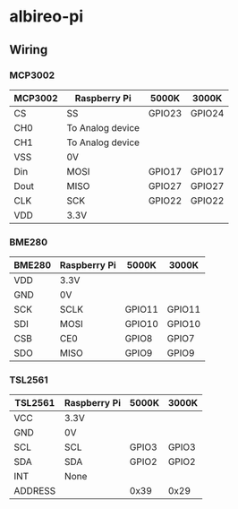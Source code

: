 # albireo-pi

## Wiring

### MCP3002
| MCP3002 | Raspberry Pi     | 5000K  | 3000K  |
| ------- | ---------------- | ------ | ------ |
| CS      | SS               | GPIO23 | GPIO24 |
| CH0     | To Analog device |        |        |
| CH1     | To Analog device |        |        |
| VSS     | 0V               |        |        |
| Din     | MOSI             | GPIO17 | GPIO17 |
| Dout    | MISO             | GPIO27 | GPIO27 |
| CLK     | SCK              | GPIO22 | GPIO22 |
| VDD     | 3.3V             |        |        |

### BME280
| BME280 | Raspberry Pi | 5000K  | 3000K  |
| ------ | ------------ | ------ | ------ |
| VDD    | 3.3V         |        |        |
| GND    | 0V           |        |        |
| SCK    | SCLK         | GPIO11 | GPIO11 |
| SDI    | MOSI         | GPIO10 | GPIO10 |
| CSB    | CE0          | GPIO8  | GPIO7  |
| SDO    | MISO         | GPIO9  | GPIO9  |

### TSL2561
| TSL2561 | Raspberry Pi | 5000K | 3000K |
| ------- | ------------ | ----- | ----- |
| VCC     | 3.3V         |       |       |
| GND     | 0V           |       |       |
| SCL     | SCL          | GPIO3 | GPIO3 |
| SDA     | SDA          | GPIO2 | GPIO2 |
| INT     | None         |       |       |
| ADDRESS |              | 0x39  | 0x29  |
